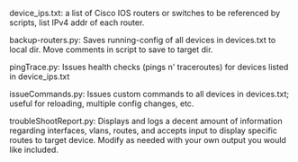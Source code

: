 device_ips.txt:
a list of Cisco IOS routers or switches to be referenced by scripts, list IPv4 addr of each router. 

backup-routers.py:
Saves running-config of all devices in devices.txt to local dir. 
Move comments in script to save to target dir.

pingTrace.py:
Issues health checks (pings n' traceroutes) for devices listed in device_ips.txt

issueCommands.py:
Issues custom commands to all devices in devices.txt; useful for reloading, multiple config changes, etc. 

troubleShootReport.py:
Displays and logs a decent amount of information regarding interfaces, vlans, routes, and accepts input to display specific routes to target device. 
Modify as needed with your own output you would like included. 